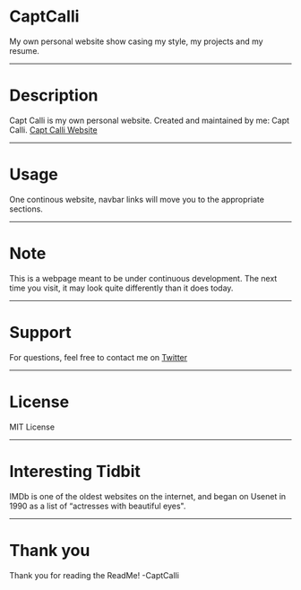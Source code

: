 # CaptCalli

My own personal website show casing my style, my projects and my resume. 

---

# Description

Capt Calli is my own personal website. Created and maintained by me: Capt Calli. 
[Capt Calli Website](https://captcalli.github.io/captcalliDev/)

---

# Usage

One continous website, navbar links will move you to the appropriate sections. 

---

# Note

This is a webpage meant to be under continuous development. The next time you visit, it may look quite differently than it does today.

---

# Support

For questions, feel free to contact me on [Twitter](https://twitter.com/captcalli)

---

# License

MIT License

---

# Interesting Tidbit
IMDb is one of the oldest websites on the internet, and began on Usenet in 1990 as a list of “actresses with beautiful eyes". 

---

# Thank you

Thank you for reading the ReadMe!
-CaptCalli
